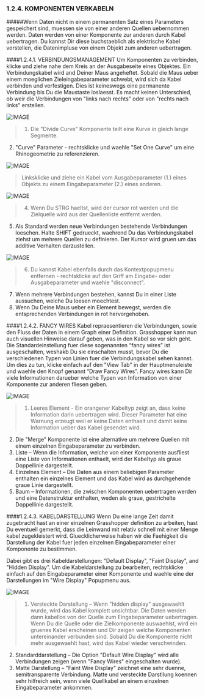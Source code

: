 ### 1.2.4. KOMPONENTEN VERKABELN

#####Wenn Daten nicht in einem permanenten Satz eines Parameters gespeichert sind, muessen sie von einer anderen Quellen uebernommen werden. Daten werden von einer Komponente zur anderen durch Kabel uebertragen. Du kannst Dir diese buchstaeblich als elektrische Kabel vorstellen, die Datenimpluse von einem Objekt zum anderen uebertragen.

####1.2.4.1. VERBINDUNGSMANAGEMENT
Um Komponenten zu verbinden, klicke und ziehe nahe dem Kreis an der Ausgabeseite eines Objektes. Ein Verbindungskabel wird and Deiner Maus angeheftet. Sobald die Maus ueber einem moeglichen Zieleingabeparameter schwebt, wird sich da Kabel verbinden und verfestigen. Dies ist keineswegs eine permanente Verbindung bis Du die Maustaste loslaesst. Es macht keinen Unterschied, ob weir die Verbindungen von "links nach rechts" oder von "rechts nach links" erstellen.

![IMAGE](images/1-2-4/1-2-4_001a.png)
>1. Die "Divide Curve" Komponente teilt eine Kurve in gleich lange Segmente.
2. "Curve" Parameter - rechtsklicke und waehle "Set One Curve" um eine Rhinogeometrie zu referenzieren.

![IMAGE](images/1-2-4/1-2-4_001b.png)
>Linksklicke und ziehe ein Kabel vom Ausgabeparameter (1.) eines Objekts zu einem Eingabeparameter (2.) eines anderen.

![IMAGE](images/1-2-4/1-2-4_001c.png)
>4. Wenn Du STRG haeltst, wird der cursor rot werden und die Zielquelle wird aus der Quellenliste entfernt werden.
5. Als Standard werden neue Verbindungen bestehende Verbindungen loeschen. Halte SHIFT gedrueckt, waehrend Du das Verbindungskabel ziehst um mehrere Quellen zu definieren. Der Kursor wird gruen um das additive Verhalten darzustellen.

![IMAGE](images/1-2-4/1-2-4_001d.png)
>6. Du kannst Kabel ebenfalls durch das Kontextpopupmenu entfernen - rechtsklicke auf den Griff am Eingabe- oder Ausgabeparameter und waehle "disconnect".
7. Wenn mehrere Verbindungen bestehen, kannst Du in einer Liste aussuchen, welche Du loesen moechtest.
8. Wenn Du Deine Maus ueber ein Element bewegst, werden die entsprechenden Verbindungen in rot hervorgehoben.

####1.2.4.2. FANCY WIRES
Kabel repraesentieren die Verbindungen, sowie den Fluss der Daten in einem Graph einer Definition. Grasshopper kann nun auch visuellen Hinweise darauf geben, was in den Kabel so vor sich geht. Die Standardeinstellung fuer diese sogenannten “fancy wires” ist ausgeschalten, weshakb Du sie einschalten musst, bevor Du die verschiedenen Typen von Linien fuer die Verbindungskabel sehen kannst. Um dies zu tun, klicke einfach auf den "View Tab" in der Hauptmenuleiste und waehle den Knopf genannt “Draw Fancy Wires”. Fancy wires kann Dir viele Informationen darueber welche Typen von Information von einer Komponente zur anderen fliesen geben.

![IMAGE](images/1-2-4/1-2-4_002-fancy-wires.png)
>1. Leeres Element - Ein orangener Kabeltyp zeigt an, dass keine Information darin uebertragen wird. Dieser Parameter hat eine Warnung erzeugt weil er keine Daten enthaelt und damit keine Information ueber das Kabel gesendet wird.
2. Die "Merge" Komponente ist eine alternative um mehrere Quellen mit einem einzelnen Eingabeparameter zu verbinden. 
3. Liste – Wenn die Information, welche von einer Komponente ausfliest eine Liste von Informationen enthaelt, wird der Kabeltyp als graue Doppellinie dargestellt.
4. Einzelnes Element – Die Daten aus einem beliebigen Parameter enthalten ein einzelnes Element und das Kabel wird as durchgehende graue Linie dargestellt.
5.  Baum – Informationen, die zwischen Komponenten uebertragen werden und eine Datenstruktur enthalten, weden als graue, gestrichelte Doppellinie dargestellt.

####1.2.4.3. KABELDARSTELLUNG
Wenn Du eine lange Zeit damit zugebracht hast an einer einzelnen Grasshopper definition zu arbeiten, hast Du eventuell gemerkt, dass die Leinwand mit relativ schnell mit einer Menge kabel zugekleistert wird. Gluecklicherweise haben wir die Faehigkeit die Darstellung der Kabel fuer jeden einzelnen Eingabeparameter einer Komponente zu bestimmen.

Dabei gibt es drei Kabeldarstellungen: "Default Display", "Faint Display", and "Hidden Display". Um die Kabeldarstellung zu bearbeiten, rechtsklicke einfach auf den Eingabeparameter einer Komponente und waehle eine der Darstellungen im "Wire Display" Popupmenu aus.

![IMAGE](images/1-2-4/1-2-4_003-wire-display.png)
>1. Versteckte Darstellung – Wenn "hidden display" ausgewaehlt wurde, wird das Kabel komplett unsichtbar. Die Daten werden dann kabellos von der Quelle zum Eingabeparameter uebertragen. Wenn Du die Quelle oder die Zielkomponente auswaehlst, wird ein gruenes Kabel erscheinen und Dir zeigen welche Komponenten untereinander verbunden sind. Sobald Du die Komponente nicht mehr ausgewaehlt hast, wird das Kabel wieder verschwinden.
2. Standarddarstellung – Die Option "Default Wire Display" wird alle Verbindungen zeigen (wenn "Fancy Wires" eingeschalten wurde).
3. Matte Darstellung – "Faint Wire Display" zeichnet eine sehr duenne, semitransparente Verbindung. Matte und versteckte Darstllung koennen sehr hilfreich sein, wenn viele Quellkabel an einem einzelnen Eingabeparameter ankommen.